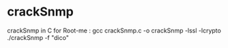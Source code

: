 # crackSnmp

crackSnmp in C for Root-me :
	gcc crackSnmp.c -o crackSnmp -lssl -lcrypto
	./crackSnmp -f "dico"

